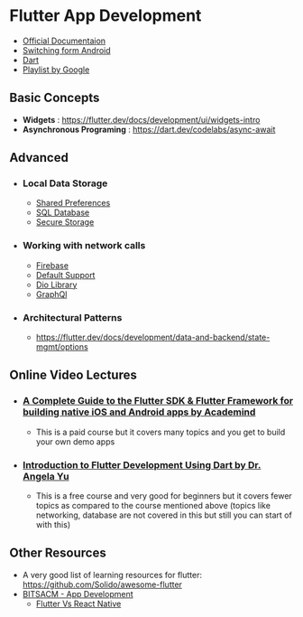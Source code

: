 # Flutter App Development
- [Official Documentaion](https://flutter.dev/docs)
- [Switching form Android](https://flutter.dev/docs/get-started/flutter-for/android-devs)
- [Dart](https://dart.dev/guides/language/language-tour)
- [Playlist by Google](https://www.youtube.com/playlist?list=PLOU2XLYxmsIJ7dsVN4iRuA7BT8XHzGtCr)

## Basic Concepts
- **Widgets** : https://flutter.dev/docs/development/ui/widgets-intro
- **Asynchronous Programing** : https://dart.dev/codelabs/async-await

## Advanced
- ### Local Data Storage
    - [Shared Preferences](https://medium.com/flutterdevs/using-sharedpreferences-in-flutter-251755f07127)
    - [SQL Database](https://pub.dev/packages/sqflite)
    - [Secure Storage](https://pub.dev/packages/flutter_secure_storage)
- ### Working with network calls
    - [Firebase](https://flutter.dev/docs/development/data-and-backend/firebase)	
    - [Default Support](https://flutter.dev/docs/cookbook/networking/fetch-data)
    - [Dio Library](https://pub.dev/packages/dio)
    - [GraphQl](https://pub.dev/packages/graphql_flutter)

- ### Architectural Patterns
    - https://flutter.dev/docs/development/data-and-backend/state-mgmt/options

## Online Video Lectures
- ### [A Complete Guide to the Flutter SDK & Flutter Framework for building native iOS and Android apps by Academind](https://www.udemy.com/course/learn-flutter-dart-to-build-ios-android-apps/)
	- This is a paid course but it covers many topics and you get to build your own demo apps
		
- ### [Introduction to Flutter Development Using Dart by Dr. Angela Yu](https://www.appbrewery.co/p/intro-to-flutter)
	- This is a free course and very good for beginners but it covers fewer topics as compared to the course mentioned above
		(topics like networking, database are not covered in this but still you can start of with this)
		

## Other Resources
- A very good list of learning resources for flutter: https://github.com/Solido/awesome-flutter
- [BITSACM - App Development](https://blog.bitsacm.in/tag/app-development/)
    - [Flutter Vs React Native](https://blog.bitsacm.in/flutter-vs-react-native/)
